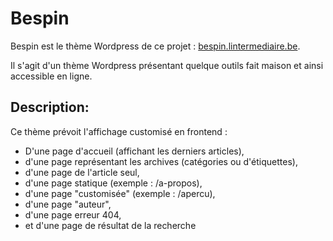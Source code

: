 # Bespin
Bespin est le thème Wordpress de ce projet : [bespin.lintermediaire.be](https://bespin.lintermediaire.be).

Il s'agit d'un thème Wordpress présentant quelque outils fait maison et ainsi accessible en ligne.

## Description:
Ce thème prévoit l'affichage customisé en frontend :

- D'une page d'accueil (affichant les derniers articles), 
- d'une page représentant les archives (catégories ou d'étiquettes), 
- d'une page de l'article seul, 
- d'une page statique (exemple : /a-propos), 
- d'une page "customisée" (exemple : /apercu), 
- d'une page "auteur", 
- d'une page erreur 404, 
- et d'une page de résultat de la recherche